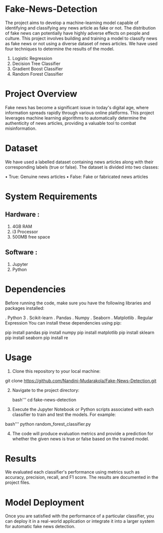 # Fake-News-Detection
The project aims to develop a machine-learning model capable of identifying and classifying any news article as fake or not. The distribution of fake news can potentially have highly adverse effects on people and culture. This project involves building and training a model to classify news as fake news or not using a diverse dataset of news articles. We have used four techniques to determine the results of the model.

1. Logistic Regression
2. Decision Tree Classifier
3. Gradient Boost Classifier
4. Random Forest Classifier
# Project Overview
Fake news has become a significant issue in today's digital age, where information spreads rapidly through various online platforms. This project leverages machine learning algorithms to automatically determine the authenticity of news articles, providing a valuable tool to combat misinformation.

# Dataset
We have used a labelled dataset containing news articles along with their corresponding labels (true or false). The dataset is divided into two classes:

&#8226; True: Genuine news articles
&#8226; False: Fake or fabricated news articles
# System Requirements
## Hardware :
 1. 4GB RAM
 2. i3 Processor
 3. 500MB free space
## Software :
 1. Jupyter
 2. Python
# Dependencies
Before running the code, make sure you have the following libraries and packages installed:

. Python 3
. Scikit-learn
. Pandas
. Numpy
. Seaborn
. Matplotlib
. Regular Expression
You can install these dependencies using pip:

pip install pandas
pip install numpy
pip install matplotlib
pip install sklearn
pip install seaborn 
pip install re 


# Usage

1. Clone this repository to your local machine: 

git clone https://github.com/Nandini-Mudarakola/Fake-News-Detection.git

2. Navigate to the project directory:

   bash''' cd fake-news-detection

3. Execute the Jupyter Notebook or Python scripts associated with each classifier to train and test the models. For example:

  bash''' python random_forest_classifier.py

4. The code will produce evaluation metrics and provide a prediction for whether the given news is true or false based on the trained model.

# Results
We evaluated each classifier's performance using metrics such as accuracy, precision, recall, and F1 score. The results are documented in the project files.

# Model Deployment
Once you are satisfied with the performance of a particular classifier, you can deploy it in a real-world application or integrate it into a larger system for automatic fake news detection.
